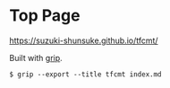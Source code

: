 # Top Page

https://suzuki-shunsuke.github.io/tfcmt/

Built with [grip](https://github.com/joeyespo/grip).

```console
$ grip --export --title tfcmt index.md
```
